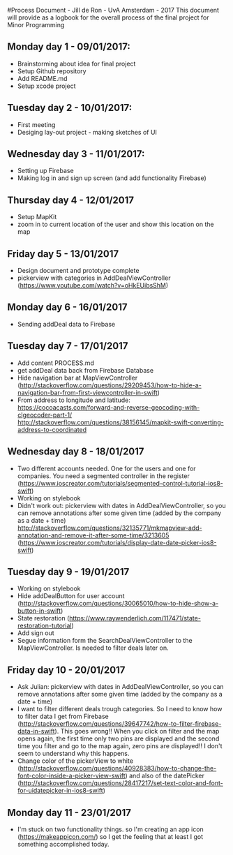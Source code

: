 #Process Document - Jill de Ron - UvA Amsterdam - 2017
This document will provide as a logbook for the overall process of the final project for Minor Programming

## Monday day 1 - 09/01/2017: 
- Brainstorming about idea for final project
- Setup Github repository
- Add README.md
- Setup xcode project

## Tuesday day 2 - 10/01/2017: 
- First meeting 
- Desiging lay-out project - making sketches of UI

## Wednesday day 3 - 11/01/2017:
- Setting up Firebase
- Making log in and sign up screen (and add functionality Firebase)

## Thursday day 4 - 12/01/2017
- Setup MapKit
- zoom in to current location of the user and show this location on the map 

## Friday day 5 - 13/01/2017
- Design document and prototype complete 
- pickerview with categories in AddDealViewController (https://www.youtube.com/watch?v=oHkEUibsShM)

## Monday day 6 - 16/01/2017
- Sending addDeal data to Firebase

## Tuesday day 7 - 17/01/2017
- Add content PROCESS.md 
- get addDeal data back from Firebase Database 
- Hide navigation bar at MapViewController (http://stackoverflow.com/questions/29209453/how-to-hide-a-navigation-bar-from-first-viewcontroller-in-swift)
- From address to longitude and latitude: 
  https://cocoacasts.com/forward-and-reverse-geocoding-with-clgeocoder-part-1/
  http://stackoverflow.com/questions/38156145/mapkit-swift-converting-address-to-coordinated

## Wednesday day 8 - 18/01/2017
- Two different accounts needed. One for the users and one for companies. You need a segmented controller in the register (https://www.ioscreator.com/tutorials/segmented-control-tutorial-ios8-swift)
- Working on stylebook 
- Didn't work out: pickerview with dates in AddDealViewController, so you can remove annotations after some given time (added by the company as a date + time) 
http://stackoverflow.com/questions/32135771/mkmapview-add-annotation-and-remove-it-after-some-time/3213605 (https://www.ioscreator.com/tutorials/display-date-date-picker-ios8-swift)

## Tuesday day 9 - 19/01/2017 
- Working on stylebook 
- Hide addDealButton for user account (http://stackoverflow.com/questions/30065010/how-to-hide-show-a-button-in-swift)
- State restoration (https://www.raywenderlich.com/117471/state-restoration-tutorial)
- Add sign out 
- Segue information form the SearchDealViewController to the MapViewController. Is needed to filter deals later on. 


## Friday day 10 - 20/01/2017
- Ask Julian: pickerview with dates in AddDealViewController, so you can remove annotations after some given time (added by the company as a date + time) 
- I want to filter different deals trough categories. So I need to know how to filter data I get from Firebase (http://stackoverflow.com/questions/39647742/how-to-filter-firebase-data-in-swift). This goes wrong!! When you click on filter and the map opens again, the first time only two pins are displayed and the second time you filter and go to the map again, zero pins are displayed!! I don't seem to understand why this happens. 
- Change color of the pickerView to white (http://stackoverflow.com/questions/40928383/how-to-change-the-font-color-inside-a-picker-view-swift) and also of the datePicker (http://stackoverflow.com/questions/28417217/set-text-color-and-font-for-uidatepicker-in-ios8-swift)

## Monday day 11 - 23/01/2017 
- I'm stuck on two functionality things. so I'm creating an app icon (https://makeappicon.com/) so I get the feeling that at least I got something accomplished today. 



